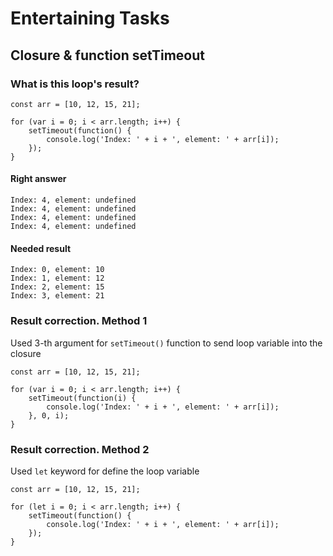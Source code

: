 # Entertaining Tasks

## Closure & function setTimeout

### What is this loop's  result?

```
const arr = [10, 12, 15, 21];

for (var i = 0; i < arr.length; i++) {
    setTimeout(function() {
        console.log('Index: ' + i + ', element: ' + arr[i]);
    });
}
```

#### Right answer

```
Index: 4, element: undefined
Index: 4, element: undefined
Index: 4, element: undefined
Index: 4, element: undefined
```

#### Needed result

```
Index: 0, element: 10
Index: 1, element: 12
Index: 2, element: 15
Index: 3, element: 21
```

### Result correction. Method 1

Used 3-th argument for <code>setTimeout()</code> function to send loop variable into the closure

```
const arr = [10, 12, 15, 21];

for (var i = 0; i < arr.length; i++) {
    setTimeout(function(i) {
        console.log('Index: ' + i + ', element: ' + arr[i]);
    }, 0, i);
}
```

### Result correction. Method 2

Used <code>let</code> keyword for define the loop variable

```
const arr = [10, 12, 15, 21];

for (let i = 0; i < arr.length; i++) {
    setTimeout(function() {
        console.log('Index: ' + i + ', element: ' + arr[i]);
    });
}
```
